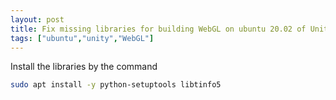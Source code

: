 ```yaml
---
layout: post
title: Fix missing libraries for building WebGL on ubuntu 20.02 of Unity 2020.3
tags: ["ubuntu","unity","WebGL"]
---
```

Install the libraries by the command

```bash
sudo apt install -y python-setuptools libtinfo5
```